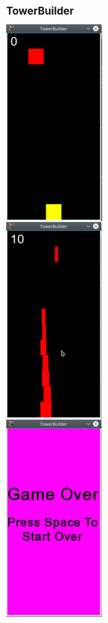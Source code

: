 # TowerBuilder

![Screenshot #1](TowerBuilder1.png)
![Screenshot #2](TowerBuilder2.png)
![Screenshot #3](TowerBuilder3.png)
